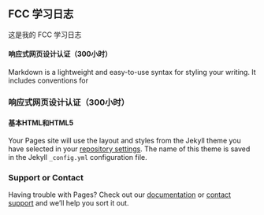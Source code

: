 ## FCC 学习日志

这是我的 FCC 学习日志



#### 响应式网页设计认证（300小时）

Markdown is a lightweight and easy-to-use syntax for styling your writing. It includes conventions for

### 响应式网页设计认证（300小时）

#### 基本HTML和HTML5

Your Pages site will use the layout and styles from the Jekyll theme you have selected in your [repository settings](https://github.com/qiurin/freeCodeCamp/settings). The name of this theme is saved in the Jekyll `_config.yml` configuration file.

### Support or Contact

Having trouble with Pages? Check out our [documentation](https://docs.github.com/categories/github-pages-basics/) or [contact support](https://github.com/contact) and we’ll help you sort it out.
